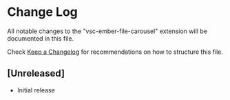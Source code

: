# Change Log
All notable changes to the "vsc-ember-file-carousel" extension will be documented in this file.

Check [Keep a Changelog](http://keepachangelog.com/) for recommendations on how to structure this file.

## [Unreleased]
- Initial release